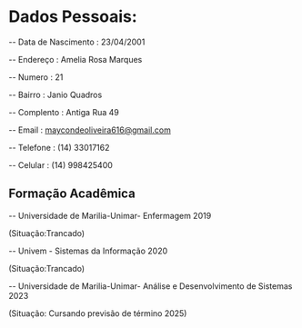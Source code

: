 



# Dados Pessoais:

-- Data de Nascimento : 23/04/2001

-- Endereço : Amelia Rosa Marques

-- Numero : 21

-- Bairro : Janio Quadros

-- Complento : Antiga Rua 49

-- Email : maycondeoliveira616@gmail.com

-- Telefone : (14) 33017162

-- Celular : (14) 998425400

## Formação Acadêmica

-- Universidade de Marilia-Unimar- Enfermagem 2019

   (Situação:Trancado)

-- Univem - Sistemas da Informação 2020

  (Situação:Trancado)

-- Universidade de Marilia-Unimar- Análise e Desenvolvimento de Sistemas 2023

   (Situação: Cursando previsão de término 2025)